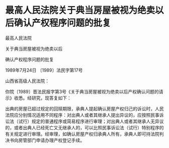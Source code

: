 # 最高人民法院关于典当房屋被视为绝卖以后确认产权程序问题的批复

<!-- INFO END -->

最高人民法院

关于典当房屋被视为绝卖以后

确认产权程序问题的批复

1989年7月24日 〔1989〕法民字第17号

山西省高级人民法院：

你院〔1989〕晋法民报字第3号《关于典当房屋被视为绝卖以后产权确认问题的请示》收悉。经研究，现答复如下：

出典的房屋已超过规定的回赎期限，承典人提起确认房屋产权归己的诉讼时，人民法院应分别情况适用不同程序：对出典人或者其继承人提出异议的，应按照民事诉讼法（试行）规定的普通程序或简易程序进行审理；对出典人或者其继承人无异议的，或者出典人已经死亡又无继承人的，可以比照民事诉讼法（试行）特别程序的有关规定进行审理。经审理，如确认房屋产权归承典人所有，承典人即可持法院判决书向房管部门申请办理产权登记手续。
